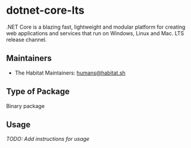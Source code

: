 # dotnet-core-lts

.NET Core is a blazing fast, lightweight and modular platform
  for creating web applications and services that run on Windows,
  Linux and Mac. LTS release channel.

## Maintainers

* The Habitat Maintainers: <humans@habitat.sh>

## Type of Package

Binary package

## Usage

*TODO: Add instructions for usage*
